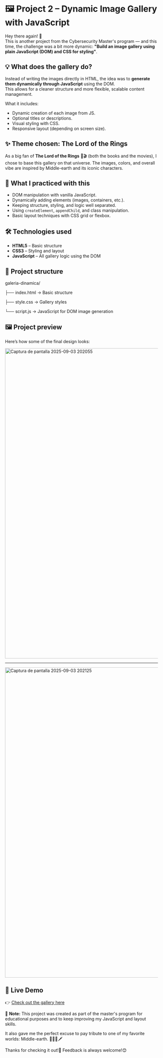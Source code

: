# 🖼️ Project 2 – Dynamic Image Gallery with JavaScript

Hey there again! 👋  
This is another project from the Cybersecurity Master's program — and this time, the challenge was a bit more dynamic: **"Build an image gallery using plain JavaScript (DOM) and CSS for styling"**.

## 💡 What does the gallery do?

Instead of writing the images directly in HTML, the idea was to **generate them dynamically through JavaScript** using the DOM.  
This allows for a cleaner structure and more flexible, scalable content management.

What it includes:

- Dynamic creation of each image from JS. 
- Optional titles or descriptions.
- Visual styling with CSS.
- Responsive layout (depending on screen size).

## ✨ Theme chosen: The Lord of the Rings

As a big fan of **The Lord of the Rings** 📖🎬 (both the books and the movies), I chose to base this gallery on that universe. The images, colors, and overall vibe are inspired by Middle-earth and its iconic characters.

## 🧠 What I practiced with this

- DOM manipulation with vanilla JavaScript.
- Dynamically adding elements (images, containers, etc.). 
- Keeping structure, styling, and logic well separated.
- Using `createElement`, `appendChild`, and class manipulation.
- Basic layout techniques with CSS grid or flexbox.

## 🛠 Technologies used

- **HTML5** – Basic structure  
- **CSS3** – Styling and layout  
- **JavaScript** – All gallery logic using the DOM

## 📁 Project structure
galeria-dinamica/

├── index.html → Basic structure

├── style.css → Gallery styles

└── script.js → JavaScript for DOM image generation


## 🖼️ Project preview
Here’s how some of the final design looks:

<img width="1920" height="1020" alt="Captura de pantalla 2025-09-03 202055" src="https://github.com/user-attachments/assets/3ea493c5-ed09-4556-a1ef-68660693da36" />

-----------------------------------------------------------------------------------------------------------------------------------------------------------------------------

<img width="1920" height="1020" alt="Captura de pantalla 2025-09-03 202125" src="https://github.com/user-attachments/assets/c570df95-6872-4ff0-b814-3328c595f990" />


## 🔗 Live Demo

👉 [Check out the gallery here](https://practica-dom-galeria-dinamica-chi.vercel.app/)  


🚫 **Note:** This project was created as part of the master's program for educational purposes and to keep improving my JavaScript and layout skills.

It also gave me the perfect excuse to pay tribute to one of my favorite worlds: Middle-earth. 🌄🧙‍♂️🗡️

Thanks for checking it out!👀
Feedback is always welcome!😊
